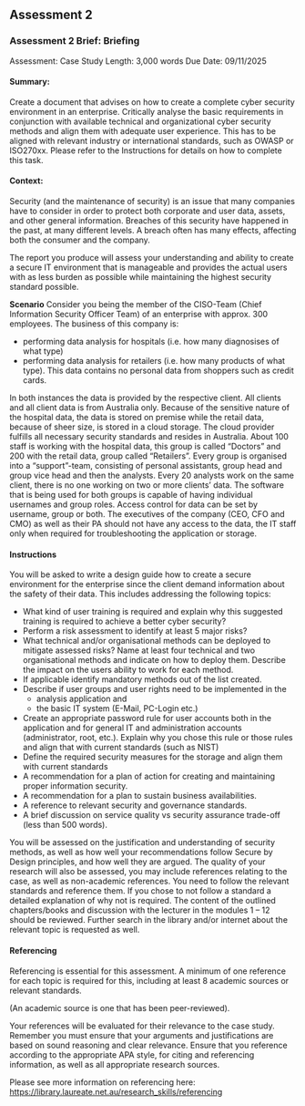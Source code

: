 ## Assessment 2
### Assessment 2 Brief: **Briefing** 
Assessment: Case Study
Length: 3,000 words
Due Date: 09/11/2025

#### Summary: 
Create a document that advises on how to create a complete cyber security environment in an enterprise. Critically analyse the basic requirements in conjunction with available technical and organizational cyber security methods and align them with adequate user experience. This has to be aligned with relevant industry or international standards, such as OWASP or ISO270xx.
Please refer to the Instructions for details on how to complete this task.

#### Context:
Security (and the maintenance of security) is an issue that many companies have to consider in order to protect both corporate and user data, assets, and other general information. Breaches of this security have happened in the past, at many different levels. A breach often has many effects, affecting both the consumer and the company.

The report you produce will assess your understanding and ability to create a secure IT environment that is manageable and provides the actual users with as less burden as possible while maintaining the highest security standard possible.

**Scenario**
Consider you being the member of the CISO-Team (Chief Information Security Officer Team) of an enterprise with approx. 300 employees. The business of this
company is:
- performing data analysis for hospitals (i.e. how many diagnosises of what type)
- performing data analysis for retailers (i.e. how many products of what type). 
This data contains no personal data from shoppers such as credit cards.

In both instances the data is provided by the respective client. All clients and all client data is from Australia only.
Because of the sensitive nature of the hospital data, the data is stored on premise while the retail data, because of sheer size, is stored in a cloud storage. The cloud provider fulfills all necessary security standards and resides in Australia.
About 100 staff is working with the hospital data, this group is called “Doctors” and 200 with the retail data, group called “Retailers”.
Every group is organised into a “support”-team, consisting of personal assistants, group head and group vice head and then the analysts. Every 20 analysts work on the same client, there is no one working on two or more clients’ data.
The software that is being used for both groups is capable of having individual usernames and group roles. Access control for data can be set by username, group or both.
The executives of the company (CEO, CFO and CMO) as well as their PA should not have any access to the data, the IT staff only when required for troubleshooting the application or storage.

#### Instructions
You will be asked to write a design guide how to create a secure environment for the enterprise since the client demand information about the safety of their data. This includes addressing the following topics:

- What kind of user training is required and explain why this suggested training is required to achieve a better cyber security?
- Perform a risk assessment to identify at least 5 major risks?
- What technical and/or organisational methods can be deployed to mitigate assessed risks? Name at least four technical and two organisational methods and indicate on how to deploy them. Describe the impact on the users ability to work for each method.
- If applicable identify mandatory methods out of the list created.
- Describe if user groups and user rights need to be implemented in the
    - analysis application and
    - the basic IT system (E-Mail, PC-Login etc.)
- Create an appropriate password rule for user accounts both in the application and for general IT and administration accounts (administrator, root, etc.). Explain why you chose this rule or those rules and align that with current standards (such as NIST)
- Define the required security measures for the storage and align them with current standards
- A recommendation for a plan of action for creating and maintaining proper information security.
- A recommendation for a plan to sustain business availabilities.
- A reference to relevant security and governance standards.
- A brief discussion on service quality vs security assurance trade-off (less than 500 words).

You will be assessed on the justification and understanding of security methods, as well as how well your recommendations follow Secure by Design principles, and how well they are argued. The quality of your research will also be assessed, you may include references relating to the case, as well as non-academic references. You need to follow the relevant standards and reference them. If you chose to not follow a standard a detailed explanation of why not is required.
The content of the outlined chapters/books and discussion with the lecturer in
the modules 1 – 12 should be reviewed. Further search in the library and/or internet about the relevant topic is requested as well.

#### Referencing
Referencing is essential for this assessment. A minimum of one reference for each topic is required for this, including at least 8 academic sources or relevant standards.

(An academic source is one that has been peer-reviewed).

Your references will be evaluated for their relevance to the case study.
Remember you must ensure that your arguments and justifications are based on sound reasoning and clear relevance. Ensure that you reference according to the appropriate APA style, for citing and referencing information, as well as all appropriate research sources.

Please see more information on referencing here: https://library.laureate.net.au/research_skills/referencing